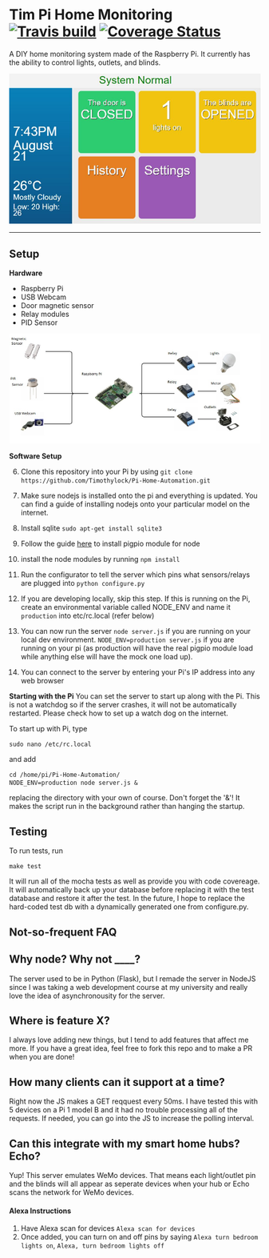 Tim Pi Home Monitoring 
[![Travis build](https://travis-ci.org/Timothylock/Pi-Home-Automation.svg?branch=master)](https://travis-ci.org/Timothylock/Pi-Home-Automation)
[![Coverage Status](https://coveralls.io/repos/github/Timothylock/Pi-Home-Automation/badge.svg?branch=master)](https://coveralls.io/github/Timothylock/Pi-Home-Automation)
===================

A DIY home monitoring system made of the Raspberry Pi. It currently has the ability to control lights, outlets, and blinds. 

![alt text](www/assets/img/screenshot.jpg "Screenshot of main screen")

----------


Setup
-------------

**Hardware**

 - Raspberry Pi
 - USB Webcam
 - Door magnetic sensor
 - Relay modules
 - PID Sensor

 ![alt text](www/assets/img/general_layout.jpg "My Setup")

**Software Setup**

 6. Clone this repository into your Pi by using 
`git clone https://github.com/Timothylock/Pi-Home-Automation.git`

 7. Make sure nodejs is installed onto the pi and everything is updated. You can find a guide of installing nodejs onto your particular model on the internet.
 
 8. Install sqlite `sudo apt-get install sqlite3`
 
 9. Follow the guide [here](https://github.com/fivdi/pigpio) to install pigpio module for node

 10. install the node modules by running
 ` npm install `
 

 11. Run the configurator to tell the server which pins what sensors/relays are plugged into
 ` python configure.py `

 12. If you are developing locally, skip this step. If this is running on the Pi, create an environmental variable called NODE_ENV and name it `production` into etc/rc.local (refer below)

 13. You can now run the server
 ` node server.js ` if you are running on your local dev environment. ` NODE_ENV=production server.js ` if you are running on your pi (as production will have the real pigpio module load while anything else will have the mock one load up). 

 14. You can connect to the server by entering your Pi's IP address into any web browser

**Starting with the Pi**
You can set the server to start up along with the Pi. This is not a watchdog so if the server crashes, it will not be automatically restarted. Please check how to set up a watch dog on the internet. 

To start up with Pi, type

    sudo nano /etc/rc.local

and add

    cd /home/pi/Pi-Home-Automation/
    NODE_ENV=production node server.js &

replacing the directory with your own of course. Don't forget the '&'! It makes the script run in the background rather than hanging the startup.

Testing
-------------
To run tests, run

    make test

 It will run all of the mocha tests as well as provide you with code covereage. It will automatically back up your database before replacing it with the test database and restore it after the test. In the future, I hope to replace the hard-coded test db with a dynamically generated one from configure.py.


Not-so-frequent FAQ
-------------

## Why node? Why not ____?

The server used to be in Python (Flask), but I remade the server in NodeJS since I was taking a web development course at my university and really love the idea of asynchronousity for the server. 

## Where is feature X?

I always love adding new things, but I tend to add features that affect me more. If you have a great idea, feel free to fork this repo and to make a PR when you are done! 

## How many clients can it support at a time?

Right now the JS makes a GET reqquest every 50ms. I have tested this with 5 devices on a Pi 1 model B and it had no trouble processing all of the requests. If needed, you can go into the JS to increase the polling interval. 

## Can this integrate with my smart home hubs? Echo? 

Yup! This server emulates WeMo devices. That means each light/outlet pin and the blinds will all appear as seperate devices when your hub or Echo scans the network for WeMo devices. 

#### Alexa Instructions
1. Have Alexa scan for devices `Alexa scan for devices`
2. Once added, you can turn on and off pins by saying `Alexa turn bedroom lights on`, `Alexa, turn bedroom lights off`
